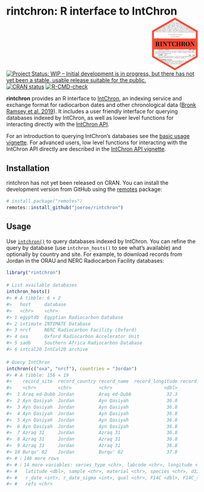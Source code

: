 
<!-- README.md is generated from README.Rmd. Please edit that file -->

# rintchron: R interface to IntChron <a href='https://rintchron.joeroe.io'><img src='man/figures/logo.svg' align="right" style="float: right; height: 139px" /></a>

<!-- badges: start -->

[![Project Status: WIP – Initial development is in progress, but there
has not yet been a stable, usable release suitable for the
public.](https://www.repostatus.org/badges/latest/wip.svg)](https://www.repostatus.org/#wip)
[![CRAN
status](https://www.r-pkg.org/badges/version/rintchron)](https://CRAN.R-project.org/package=rintchron)
[![R-CMD-check](https://github.com/joeroe/rintchron/actions/workflows/R-CMD-check.yaml/badge.svg)](https://github.com/joeroe/rintchron/actions/workflows/R-CMD-check.yaml)
<!-- badges: end -->

**rintchron** provides an R interface to
[IntChron](https://intchron.org), an indexing service and exchange
format for radiocarbon dates and other chronological data ([Bronk Ramsey
et al. 2019](https://doi.org/10.1017/RDC.2019.21)). It includes a user
friendly interface for querying databases indexed by IntChron, as well
as lower level functions for interacting directly with the [IntChron
API](https://intchron.org/schema).

For an introduction to querying IntChron’s databases see the [basic
usage vignette](https://rintchron.joeroe.io/articles/rintchron). For
advanced users, low level functions for interacting with the IntChron
API directly are described in the [IntChron API
vignette](https://rintchron.joeroe.io/articles/intchron_api).

## Installation

rintchron has not yet been released on CRAN. You can install the
development version from GitHub using the
[remotes](https://remotes.r-lib.org/) package:

``` r
# install.package("remotes")
remotes::install_github("joeroe/rintchron")
```

## Usage

Use [`intchron()`](https://rintchron.joeroe.io/reference/intchron) to
query databases indexed by IntChron. You can refine the query by
database (use `intchron_hosts()` to see what’s available) and optionally
by country and site. For example, to download records from Jordan in the
ORAU and NERC Radiocarbon Facility databases:

``` r
library("rintchron")

# List available databases
intchron_hosts()
#> # A tibble: 6 × 2
#>   host     database                            
#>   <chr>    <chr>                               
#> 1 egyptdb  Egyptian Radiocarbon Database       
#> 2 intimate INTIMATE Database                   
#> 3 nrcf     NERC Radiocarbon Facility (Oxford)  
#> 4 oxa      Oxford Radiocarbon Accelerator Unit 
#> 5 sadb     Southern Africa Radiocarbon Database
#> 6 intcal20 IntCal20 archive

# Query IntChron
intchron(c("oxa", "nrcf"), countries = "Jordan")
#> # A tibble: 156 × 19
#>    record_site  record_country record_name  record_longitude record_latitude
#>    <chr>        <chr>          <chr>                   <dbl>           <dbl>
#>  1 Araq ed-Dubb Jordan         Araq ed-Dubb             32.3            35.7
#>  2 Ayn Qasiyah  Jordan         Ayn Qasiyah              36.8            31.8
#>  3 Ayn Qasiyah  Jordan         Ayn Qasiyah              36.8            31.8
#>  4 Ayn Qasiyah  Jordan         Ayn Qasiyah              36.8            31.8
#>  5 Ayn Qasiyah  Jordan         Ayn Qasiyah              36.8            31.8
#>  6 Ayn Qasiyah  Jordan         Ayn Qasiyah              36.8            31.8
#>  7 Azraq 31     Jordan         Azraq 31                 36.8            31.8
#>  8 Azraq 31     Jordan         Azraq 31                 36.8            31.8
#>  9 Azraq 31     Jordan         Azraq 31                 36.8            31.8
#> 10 Burqu' 02    Jordan         Burqu' 02                37.8            32.7
#> # ℹ 146 more rows
#> # ℹ 14 more variables: series_type <chr>, labcode <chr>, longitude <dbl>,
#> #   latitude <dbl>, sample <chr>, material <chr>, species <chr>, d13C <dbl>,
#> #   r_date <int>, r_date_sigma <int>, qual <chr>, F14C <dbl>, F14C_sigma <dbl>,
#> #   refs <chr>
```
